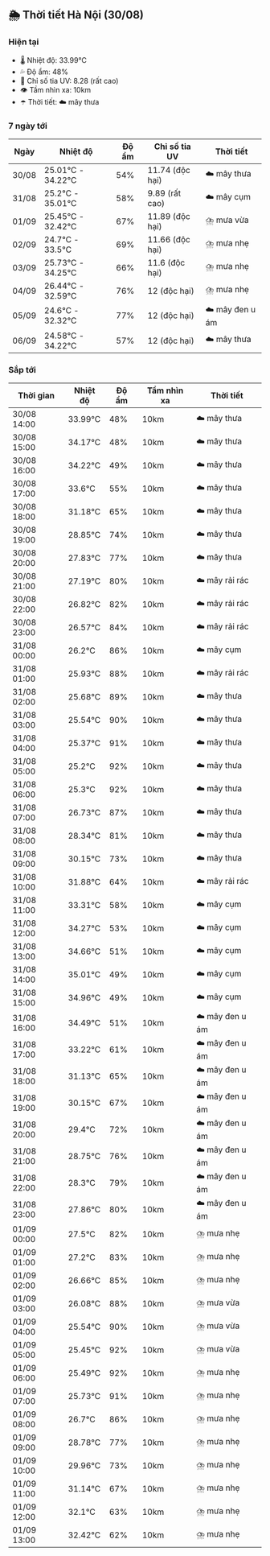 ## 🌦️ Thời tiết Hà Nội (30/08)

### Hiện tại

- 🌡️ Nhiệt độ: 33.99℃
- 💦 Độ ẩm: 48%
- 🌟 Chỉ số tia UV: 8.28 (rất cao)
- 👁️ Tầm nhìn xa: 10km
- ☂️ Thời tiết: ☁️ mây thưa

### 7 ngày tới

| Ngày | Nhiệt độ | Độ ẩm | Chỉ số tia UV | Thời tiết |
| --- | --- | --- | --- | --- |
| 30/08 | 25.01℃ - 34.22℃ | 54% | 11.74 (độc hại) | ☁️ mây thưa |
| 31/08 | 25.2℃ - 35.01℃ | 58% | 9.89 (rất cao) | ☁️ mây cụm |
| 01/09 | 25.45℃ - 32.42℃ | 67% | 11.89 (độc hại) | ⛈️ mưa vừa |
| 02/09 | 24.7℃ - 33.5℃ | 69% | 11.66 (độc hại) | ⛈️ mưa nhẹ |
| 03/09 | 25.73℃ - 34.25℃ | 66% | 11.6 (độc hại) | ⛈️ mưa nhẹ |
| 04/09 | 26.44℃ - 32.59℃ | 76% | 12 (độc hại) | ⛈️ mưa nhẹ |
| 05/09 | 24.6℃ - 32.32℃ | 77% | 12 (độc hại) | ☁️ mây đen u ám |
| 06/09 | 24.58℃ - 34.22℃ | 57% | 12 (độc hại) | ☁️ mây thưa |

### Sắp tới

| Thời gian | Nhiệt độ | Độ ẩm | Tầm nhìn xa | Thời tiết |
| --- | --- | --- | --- | --- |
| 30/08 14:00 | 33.99℃ | 48% | 10km | ☁️ mây thưa |
| 30/08 15:00 | 34.17℃ | 48% | 10km | ☁️ mây thưa |
| 30/08 16:00 | 34.22℃ | 49% | 10km | ☁️ mây thưa |
| 30/08 17:00 | 33.6℃ | 55% | 10km | ☁️ mây thưa |
| 30/08 18:00 | 31.18℃ | 65% | 10km | ☁️ mây thưa |
| 30/08 19:00 | 28.85℃ | 74% | 10km | ☁️ mây thưa |
| 30/08 20:00 | 27.83℃ | 77% | 10km | ☁️ mây thưa |
| 30/08 21:00 | 27.19℃ | 80% | 10km | ☁️ mây rải rác |
| 30/08 22:00 | 26.82℃ | 82% | 10km | ☁️ mây rải rác |
| 30/08 23:00 | 26.57℃ | 84% | 10km | ☁️ mây rải rác |
| 31/08 00:00 | 26.2℃ | 86% | 10km | ☁️ mây cụm |
| 31/08 01:00 | 25.93℃ | 88% | 10km | ☁️ mây rải rác |
| 31/08 02:00 | 25.68℃ | 89% | 10km | ☁️ mây thưa |
| 31/08 03:00 | 25.54℃ | 90% | 10km | ☁️ mây thưa |
| 31/08 04:00 | 25.37℃ | 91% | 10km | ☁️ mây thưa |
| 31/08 05:00 | 25.2℃ | 92% | 10km | ☁️ mây thưa |
| 31/08 06:00 | 25.3℃ | 92% | 10km | ☁️ mây thưa |
| 31/08 07:00 | 26.73℃ | 87% | 10km | ☁️ mây thưa |
| 31/08 08:00 | 28.34℃ | 81% | 10km | ☁️ mây thưa |
| 31/08 09:00 | 30.15℃ | 73% | 10km | ☁️ mây thưa |
| 31/08 10:00 | 31.88℃ | 64% | 10km | ☁️ mây rải rác |
| 31/08 11:00 | 33.31℃ | 58% | 10km | ☁️ mây cụm |
| 31/08 12:00 | 34.27℃ | 53% | 10km | ☁️ mây cụm |
| 31/08 13:00 | 34.66℃ | 51% | 10km | ☁️ mây cụm |
| 31/08 14:00 | 35.01℃ | 49% | 10km | ☁️ mây cụm |
| 31/08 15:00 | 34.96℃ | 49% | 10km | ☁️ mây cụm |
| 31/08 16:00 | 34.49℃ | 51% | 10km | ☁️ mây đen u ám |
| 31/08 17:00 | 33.22℃ | 61% | 10km | ☁️ mây đen u ám |
| 31/08 18:00 | 31.13℃ | 65% | 10km | ☁️ mây đen u ám |
| 31/08 19:00 | 30.15℃ | 67% | 10km | ☁️ mây đen u ám |
| 31/08 20:00 | 29.4℃ | 72% | 10km | ☁️ mây đen u ám |
| 31/08 21:00 | 28.75℃ | 76% | 10km | ☁️ mây đen u ám |
| 31/08 22:00 | 28.3℃ | 79% | 10km | ☁️ mây đen u ám |
| 31/08 23:00 | 27.86℃ | 80% | 10km | ☁️ mây đen u ám |
| 01/09 00:00 | 27.5℃ | 82% | 10km | ⛈️ mưa nhẹ |
| 01/09 01:00 | 27.2℃ | 83% | 10km | ⛈️ mưa nhẹ |
| 01/09 02:00 | 26.66℃ | 85% | 10km | ⛈️ mưa nhẹ |
| 01/09 03:00 | 26.08℃ | 88% | 10km | ⛈️ mưa vừa |
| 01/09 04:00 | 25.54℃ | 90% | 10km | ⛈️ mưa vừa |
| 01/09 05:00 | 25.45℃ | 92% | 10km | ⛈️ mưa vừa |
| 01/09 06:00 | 25.49℃ | 92% | 10km | ⛈️ mưa nhẹ |
| 01/09 07:00 | 25.73℃ | 91% | 10km | ⛈️ mưa nhẹ |
| 01/09 08:00 | 26.7℃ | 86% | 10km | ⛈️ mưa nhẹ |
| 01/09 09:00 | 28.78℃ | 77% | 10km | ⛈️ mưa nhẹ |
| 01/09 10:00 | 29.96℃ | 73% | 10km | ⛈️ mưa nhẹ |
| 01/09 11:00 | 31.14℃ | 67% | 10km | ⛈️ mưa nhẹ |
| 01/09 12:00 | 32.1℃ | 63% | 10km | ⛈️ mưa nhẹ |
| 01/09 13:00 | 32.42℃ | 62% | 10km | ⛈️ mưa nhẹ |

